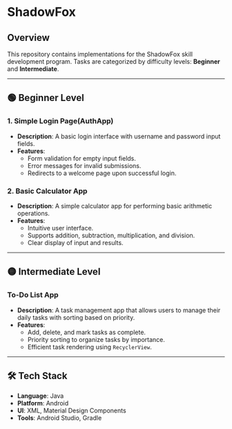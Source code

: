 # ShadowFox

## Overview
This repository contains implementations for the ShadowFox skill development program. Tasks are categorized by difficulty levels: **Beginner** and **Intermediate**.

---

## 🟢 Beginner Level 

### 1. Simple Login Page(AuthApp)
- **Description**: A basic login interface with username and password input fields.
- **Features**:
  - Form validation for empty input fields.
  - Error messages for invalid submissions.
  - Redirects to a welcome page upon successful login.

### 2. Basic Calculator App
- **Description**: A simple calculator app for performing basic arithmetic operations.
- **Features**:
  - Intuitive user interface.
  - Supports addition, subtraction, multiplication, and division.
  - Clear display of input and results.

---

## 🟡 Intermediate Level

### To-Do List App
- **Description**: A task management app that allows users to manage their daily tasks with sorting based on priority.
- **Features**:
  - Add, delete, and mark tasks as complete.
  - Priority sorting to organize tasks by importance.
  - Efficient task rendering using `RecyclerView`.

---

## 🛠 Tech Stack

- **Language**: Java   
- **Platform**: Android 
- **UI**: XML, Material Design Components  
- **Tools**: Android Studio, Gradle

